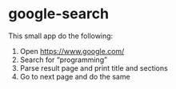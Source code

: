 # google-search
This small app do the following: 
1. Open https://www.google.com/
2. Search for “programming”
3. Parse result page and print title and sections
4. Go to next page and do the same
